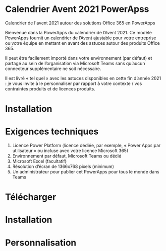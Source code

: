 # Calendrier Avent 2021 PowerApss
Calendrier de l'avent 2021 autour des solutions Office 365 en PowerApps

Bienvenue dans la PowerApps du calendrier de l’Avent 2021. Ce modèle PowerApps fournit un calendrier de l’Avent ajustable pour votre entreprise ou votre équipe en mettant en avant des astuces autour des produits Office 365.

Il peut être facilement importé dans votre environnement (par défaut) et partagé au sein de l’organisation via Microsoft Teams sans qu’aucun connecteur supplémentaire ne soit nécessaire.

Il est livré « tel quel » avec les astuces disponibles en cette fin d’année 2021 : je vous invite à le personnaliser par rapport à votre contexte / vos contraintes produits et de licences produits.

# Installation


# Exigences techniques
1.	Licence Power Platform (licence dédiée, par exemple, « Power Apps par utilisateur » ou incluse avec votre licence Microsoft 365)
2.	Environnement par défaut, Microsoft Teams ou dédié
3.	Microsoft Excel (facultatif)
4.	Résolution d’écran de 1366x768 pixels (minimum)
5.	Un administrateur pour publier cet PowerApps pour tous le monde dans Teams


# Télécharger

# Installation

# Personnalisation
